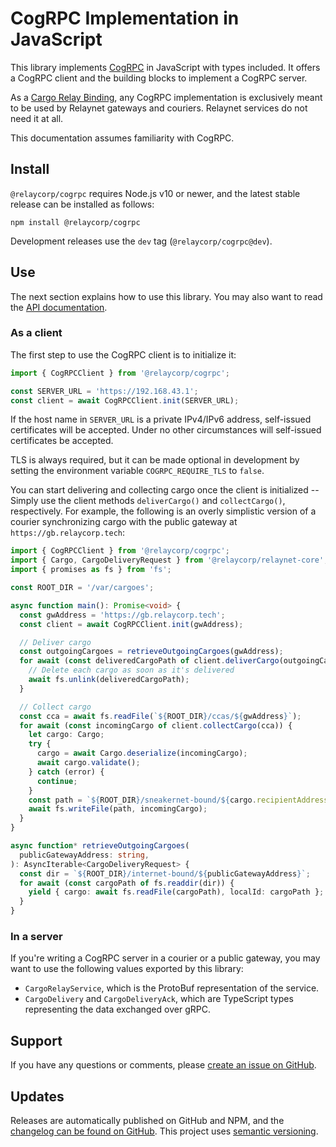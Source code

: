 # CogRPC Implementation in JavaScript

This library implements [CogRPC](https://specs.relaynet.network/RS-008) in JavaScript with types included. It offers a CogRPC client and the building blocks to implement a CogRPC server.

As a [Cargo Relay Binding](https://specs.relaynet.network/RS-000#cargo-relay-binding), any CogRPC implementation is exclusively meant to be used by Relaynet gateways and couriers. Relaynet services do not need it at all.

This documentation assumes familiarity with CogRPC.

## Install

`@relaycorp/cogrpc` requires Node.js v10 or newer, and the latest stable release can be installed as follows:

```
npm install @relaycorp/cogrpc
```

Development releases use the `dev` tag (`@relaycorp/cogrpc@dev`).

## Use

The next section explains how to use this library. You may also want to read the [API documentation](https://docs.relaycorp.tech/relaynet-cogrpc-js/).

### As a client

The first step to use the CogRPC client is to initialize it:

```js
import { CogRPCClient } from '@relaycorp/cogrpc';

const SERVER_URL = 'https://192.168.43.1';
const client = await CogRPCClient.init(SERVER_URL);
```

If the host name in `SERVER_URL` is a private IPv4/IPv6 address, self-issued certificates will be accepted. Under no other circumstances will self-issued certificates be accepted.

TLS is always required, but it can be made optional in development by setting the environment variable `COGRPC_REQUIRE_TLS` to `false`.

You can start delivering and collecting cargo once the client is initialized -- Simply use the client methods `deliverCargo()` and `collectCargo()`, respectively. For example, the following is an overly simplistic version of a courier synchronizing cargo with the public gateway at `https://gb.relaycorp.tech`:

```typescript
import { CogRPCClient } from '@relaycorp/cogrpc';
import { Cargo, CargoDeliveryRequest } from '@relaycorp/relaynet-core';
import { promises as fs } from 'fs';

const ROOT_DIR = '/var/cargoes';

async function main(): Promise<void> {
  const gwAddress = 'https://gb.relaycorp.tech';
  const client = await CogRPCClient.init(gwAddress);

  // Deliver cargo
  const outgoingCargoes = retrieveOutgoingCargoes(gwAddress);
  for await (const deliveredCargoPath of client.deliverCargo(outgoingCargoes)) {
    // Delete each cargo as soon as it's delivered
    await fs.unlink(deliveredCargoPath);
  }

  // Collect cargo
  const cca = await fs.readFile(`${ROOT_DIR}/ccas/${gwAddress}`);
  for await (const incomingCargo of client.collectCargo(cca)) {
    let cargo: Cargo;
    try {
      cargo = await Cargo.deserialize(incomingCargo);
      await cargo.validate();
    } catch (error) {
      continue;
    }
    const path = `${ROOT_DIR}/sneakernet-bound/${cargo.recipientAddress}/${cargo.id}`;
    await fs.writeFile(path, incomingCargo);
  }
}

async function* retrieveOutgoingCargoes(
  publicGatewayAddress: string,
): AsyncIterable<CargoDeliveryRequest> {
  const dir = `${ROOT_DIR}/internet-bound/${publicGatewayAddress}`;
  for await (const cargoPath of fs.readdir(dir)) {
    yield { cargo: await fs.readFile(cargoPath), localId: cargoPath };
  }
}
```

### In a server

If you're writing a CogRPC server in a courier or a public gateway, you may want to use the following values exported by this library:

- `CargoRelayService`, which is the ProtoBuf representation of the service.
- `CargoDelivery` and `CargoDeliveryAck`, which are TypeScript types representing the data exchanged over gRPC.

## Support

If you have any questions or comments, please [create an issue on GitHub](https://github.com/relaycorp/relaynet-cogrpc-js/issues/new/choose).

## Updates

Releases are automatically published on GitHub and NPM, and the [changelog can be found on GitHub](https://github.com/relaycorp/relaynet-cogrpc-js/releases). This project uses [semantic versioning](https://semver.org/).
